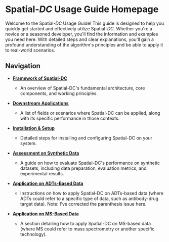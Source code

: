 # Spatial-*DC* Usage Guide Homepage

Welcome to the Spatial-*DC* Usage Guide! This guide is designed to help you quickly get started and effectively utilize Spatial-*DC*. Whether you're a novice or a seasoned developer, you'll find the information and examples you need here. With detailed steps and clear explanations, you'll gain a profound understanding of the algorithm's principles and be able to apply it to real-world scenarios.

## Navigation

- **[Framework of Spatial-DC](#framework-of-spatial-dc)**
  - An overview of Spatial-DC's fundamental architecture, core components, and working principles.

- **[Downstream Applications](#downstream-applications)**
  - A list of fields or scenarios where Spatial-DC can be applied, along with its specific performance in those contexts.

- **[Installation & Setup](#installation-and-setup)**
  - Detailed steps for installing and configuring Spatial-DC on your system.

- **[Assessment on Synthetic Data](#assessment-on-synthetic-data)**
  - A guide on how to evaluate Spatial-DC's performance on synthetic datasets, including data preparation, evaluation metrics, and experimental results.

- **[Application on ADTs-Based Data](#application-on-adts-based-data)**
  - Instructions on how to apply Spatial-DC on ADTs-based data (where ADTs could refer to a specific type of data, such as antibody-drug target data). Note: I've corrected the parenthesis issue here.

- **[Application on MS-Based Data](#application-on-ms-based-data)**
  - A section detailing how to apply Spatial-DC on MS-based data (where MS could refer to mass spectrometry or another specific technology).

